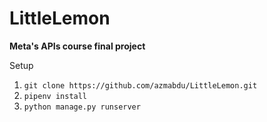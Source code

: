 # LittleLemon
**Meta's APIs course final project**

Setup 
1. `git clone https://github.com/azmabdu/LittleLemon.git`
2. `pipenv install`
3. `python manage.py runserver`

